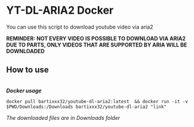 

# YT-DL-ARIA2 Docker

You can use this script to download youtube video via aria2

**REMINDER: NOT EVERY VIDEO IS POSSIBLE TO DOWNLOAD VIA ARIA2 DUE TO PARTS, ONLY VIDEOS THAT ARE SUPPORTED BY ARIA WILL BE DOWNLOADED**

## How to use

<br>***Docker usage***

    
    docker pull bartixxx32/youtube-dl-aria2:latest  && docker run -it -v $PWD/Downloads:/Downloads bartixxx32/youtube-dl-aria2 "link"
*The downloaded files are in Downloads folder* 

